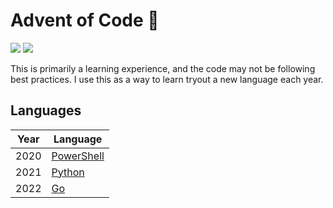 # Advent of Code :christmas_tree:

![](https://img.shields.io/badge/stars%20⭐-12-yellow)
![](https://img.shields.io/badge/days%20completed-6-red)

This is primarily a learning experience, and the code may not be following best practices. I use this as a way to learn tryout a new language each year.

## Languages

| Year | Language                                                    |
| ---- | ----------------------------------------------------------- |
| 2020 | [PowerShell](https://learn.microsoft.com/en-us/powershell/) |
| 2021 | [Python](https://www.python.org/)                           |
| 2022 | [Go](https://golang.org/)                                   |
